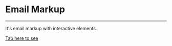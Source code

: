
# Email Markup

---
It's email markup with interactive elements.

[Tab here to see](https://alinaray.github.io/email.github.io "Email Markup")
